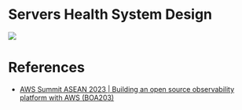 # Servers Health System Design 

![](https://github.com/Anshul619/DevOps-SRE/tree/main/3_Observability/assets/AmazonEventBridge.png)

# References
- [AWS Summit ASEAN 2023 | Building an open source observability platform with AWS (BOA203)](https://www.youtube.com/watch?v=YyG9aQSsWFk)